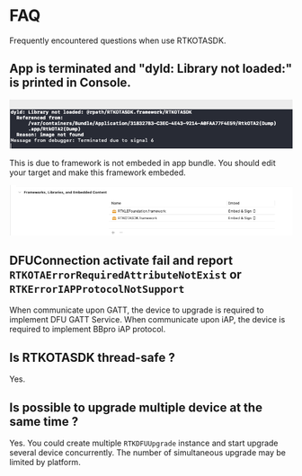 #  FAQ

Frequently encountered questions when use RTKOTASDK.

## App is terminated and "dyld: Library not loaded:" is printed in Console.

![Library load](./images/not_embed_error.png)

This is due to framework is not embeded in app bundle. You should edit your target and make this framework embeded.

![Library loaded](./images/embed_framework.png)

## DFUConnection activate fail and report `RTKOTAErrorRequiredAttributeNotExist` or `RTKErrorIAPProtocolNotSupport`

When communicate upon GATT, the device to upgrade is required to implement DFU GATT Service. When communicate upon iAP, the device is required to implement BBpro iAP protocol.

## Is RTKOTASDK thread-safe ?

  Yes.

## Is possible to upgrade multiple device at the same time ?

  Yes. You could create multiple ``RTKDFUUpgrade`` instance and start upgrade several device concurrently. The number of simultaneous upgrade may be limited by platform.
